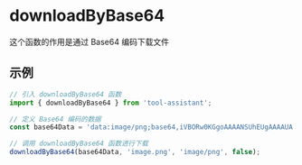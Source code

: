 # downloadByBase64

这个函数的作用是通过 Base64 编码下载文件

## 示例

```javascript
// 引入 downloadByBase64 函数
import { downloadByBase64 } from 'tool-assistant';

// 定义 Base64 编码的数据
const base64Data = 'data:image/png;base64,iVBORw0KGgoAAAANSUhEUgAAAAUA...';

// 调用 downloadByBase64 函数进行下载
downloadByBase64(base64Data, 'image.png', 'image/png', false);

```
